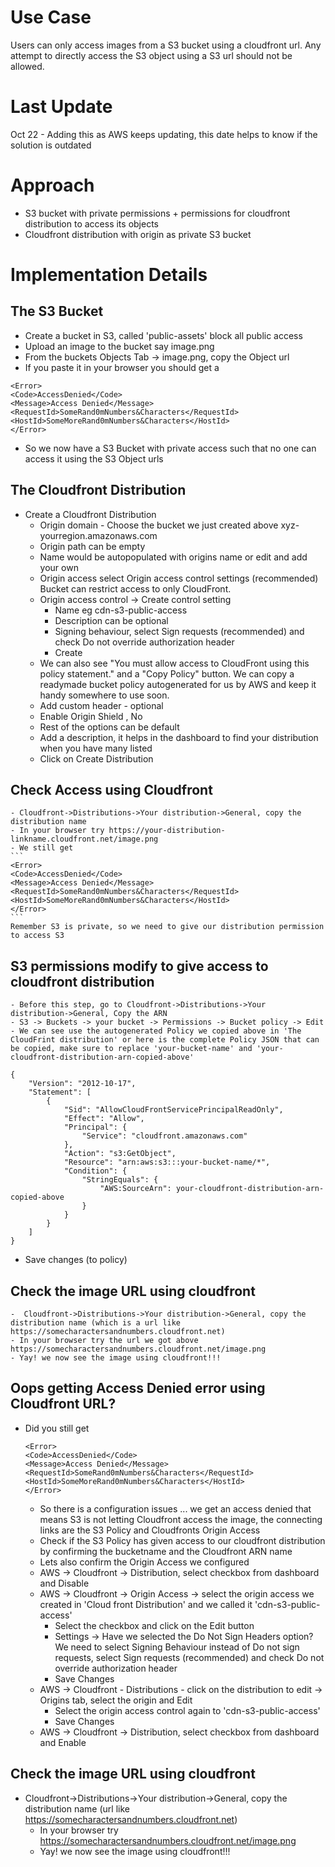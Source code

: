 # Use Case
Users can only access images from a S3 bucket using a cloudfront url. Any attempt to directly access the S3 object using a S3 url should not be allowed.

# Last Update 
Oct 22 - Adding this as AWS keeps updating, this date helps to know if the solution is outdated

# Approach
- S3 bucket with private permissions + permissions for cloudfront distribution to access its objects
- Cloudfront distribution with origin as private S3 bucket

# Implementation Details
## The S3 Bucket
- Create a bucket in S3, called 'public-assets' block all public access
- Upload an image to the bucket say image.png
- From the buckets Objects Tab -> image.png, copy the Object url
- If you paste it in your browser you should get a 
```
<Error>
<Code>AccessDenied</Code>
<Message>Access Denied</Message>
<RequestId>SomeRand0mNumbers&Characters</RequestId>
<HostId>SomeMoreRand0mNumbers&Characters</HostId>
</Error>
```
- So we now have a S3 Bucket with private access such that no one can access it using the S3 Object urls

## The Cloudfront Distribution
- Create a Cloudfront Distribution
    - Origin domain - Choose the bucket we just created above xyz-yourregion.amazonaws.com
    - Origin path can be empty
    - Name would be autopopulated with origins name or edit and add your own
    - Origin access select Origin access control settings (recommended) Bucket can restrict access to only CloudFront.
    - Origin access control -> Create control setting
        - Name eg cdn-s3-public-access
        - Description can be optional
        - Signing behaviour, select Sign requests (recommended) and check Do not override authorization header
        - Create
    - We can also see "You must allow access to CloudFront using this policy statement." and a "Copy Policy" button. We can copy a readymade bucket policy autogenerated for us by AWS and keep it handy somewhere to use soon.
    - Add custom header - optional
    - Enable Origin Shield , No
    - Rest of the options can be default
    - Add a description, it helps in the dashboard to find your distribution when you have many listed
    - Click on Create Distribution

## Check Access using Cloudfront
    - Cloudfront->Distributions->Your distribution->General, copy the distribution name
    - In your browser try https://your-distribution-linkname.cloudfront.net/image.png
    - We still get 
    ```
    <Error>
    <Code>AccessDenied</Code>
    <Message>Access Denied</Message>
    <RequestId>SomeRand0mNumbers&Characters</RequestId>
    <HostId>SomeMoreRand0mNumbers&Characters</HostId>
    </Error>
    ```
    Remember S3 is private, so we need to give our distribution permission to access S3


## S3 permissions modify to give access to cloudfront distribution
    - Before this step, go to Cloudfront->Distributions->Your distribution->General, Copy the ARN 
    - S3 -> Buckets -> your bucket -> Permissions -> Bucket policy -> Edit
    - We can see use the autogenerated Policy we copied above in 'The CloudFrint distribution' or here is the complete Policy JSON that can be copied, make sure to replace 'your-bucket-name' and 'your-cloudfront-distribution-arn-copied-above'

```
{
	"Version": "2012-10-17",
	"Statement": [
		{
			"Sid": "AllowCloudFrontServicePrincipalReadOnly",
			"Effect": "Allow",
			"Principal": {
				"Service": "cloudfront.amazonaws.com"
			},
			"Action": "s3:GetObject",
			"Resource": "arn:aws:s3:::your-bucket-name/*",
			"Condition": {
				"StringEquals": {
					"AWS:SourceArn": your-cloudfront-distribution-arn-copied-above
				}
			}
		}
	]
}
```
- Save changes (to policy)

## Check the image URL using cloudfront
    -  Cloudfront->Distributions->Your distribution->General, copy the distribution name (which is a url like https://somecharactersandnumbers.cloudfront.net)
    - In your browser try the url we got above https://somecharactersandnumbers.cloudfront.net/image.png
    - Yay! we now see the image using cloudfront!!!

## Oops getting Access Denied error using Cloudfront URL?
- Did you still get 
    ```
    <Error>
    <Code>AccessDenied</Code>
    <Message>Access Denied</Message>
    <RequestId>SomeRand0mNumbers&Characters</RequestId>
    <HostId>SomeMoreRand0mNumbers&Characters</HostId>
    </Error>
    ```

    - So there is a configuration issues ... we get an access denied that means S3 is not letting Cloudfront access the image, the connecting links are the S3 Policy and Cloudfronts Origin Access
    - Check if the S3 Policy has given access to our cloudfront distribution by confirming the bucketname and the Cloudfront ARN name 
    - Lets also confirm the Origin Access we configured
    - AWS -> Cloudfront -> Distribution, select checkbox from dashboard and Disable
    - AWS -> Cloudfront -> Origin Access -> select the origin access we created in 'Cloud front Distribution' and we called it 'cdn-s3-public-access'
        - Select the checkbox and click on the Edit button
        - Settings -> Have we selected the Do Not Sign Headers option? We need to select Signing Behaviour instead of Do not sign requests, select Sign requests (recommended) and check Do not override authorization header
        - Save Changes
    - AWS -> Cloudfront - Distributions - click on the distribution to edit -> Origins tab, select the origin and Edit
        - Select the origin access control again to 'cdn-s3-public-access'
        - Save Changes
    - AWS -> Cloudfront -> Distribution, select checkbox from dashboard and Enable
    
## Check the image URL using cloudfront
- Cloudfront->Distributions->Your distribution->General, copy the distribution name (url like https://somecharactersandnumbers.cloudfront.net)
    - In your browser try https://somecharactersandnumbers.cloudfront.net/image.png
    - Yay! we now see the image using cloudfront!!!

